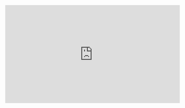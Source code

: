 <iframe width="560" height="315" src="https://www.youtube.com/embed/N-W6wpRCy70" title="YouTube video player" frameborder="0" allow="accelerometer; autoplay; clipboard-write; encrypted-media; gyroscope; picture-in-picture" allowfullscreen></iframe>